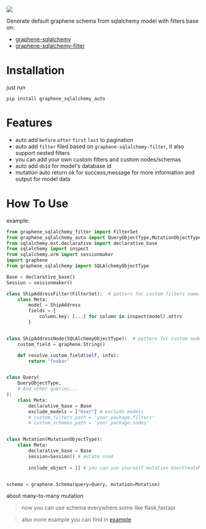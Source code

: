 ![](https://github.com/goodking-bq/graphene-sqlalchemy-auto/workflows/python-publish.yml/badge.svg)

Generate default graphene schema from sqlalchemy model with filters base on:
* [graphene-sqlalchemy](https://github.com/graphql-python/graphene-sqlalchemy.git)
* [graphene-sqlalchemy-filter](https://github.com/art1415926535/graphene-sqlalchemy-filter)

# Installation

just run
```shell script
pip install graphene_sqlalchemy_auto
```
# Features

- auto add `before` `after` `first` `last` to pagination
- auto add `filter` filed based on `graphene-sqlalchemy-filter`, it also support nested filters
- you can add your own custom filters and custom nodes/schemas
- auto add `dbId` for model's database id
- mutation auto return ok for success,message for more information and output for model data


# How To Use
example:
```python
from graphene_sqlalchemy_filter import FilterSet
from graphene_sqlalchemy_auto import QueryObjectType,MutationObjectType
from sqlalchemy.ext.declarative import declarative_base
from sqlalchemy import inspect
from sqlalchemy.orm import sessionmaker
import graphene
from graphene_sqlalchemy import SQLAlchemyObjectType

Base = declarative_base() 
Session = sessionmaker()

class ShipAddressFilter(FilterSet):  # pattern for custom filters name: ModelName + Filter
    class Meta:
        model = ShipAddress
        fields = {
            column.key: [...] for column in inspect(model).attrs
        }


class ShipAddressNode(SQLAlchemyObjectType):  # pattern for custom node name: ModelName + Node
    custom_field = graphene.String()

    def resolve_custom_field(self, info):
        return 'foobar'


class Query(
    QueryObjectType,
    # And other queries...
):
    class Meta:
        declarative_base = Base
        exclude_models = ["User"] # exclude models
        # custom_filters_path = 'your_package.filters'
        # custom_schemas_path = 'your_package.nodes'


class Mutation(MutationObjectType):
    class Meta:
        declarative_base = Base
        session=Session() # mutate used
        
        include_object = [] # you can use yourself mutation UserCreateMutation, UserUpdateMutation


schema = graphene.Schema(query=Query, mutation=Mutation)

```

about many-to-many mutation

>now you can use schema everywhere.some like flask,fastapi

>also more example you can find in [example](https://github.com/goodking-bq/graphene-sqlalchemy-auto/tree/master/example)